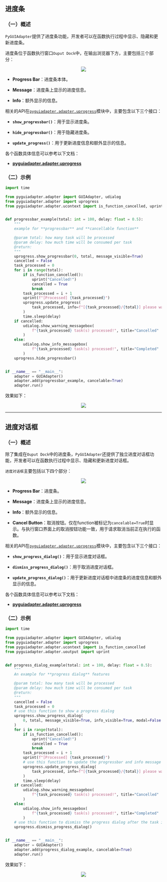## 进度条

### （一）概述

`PyGUIAdapter`提供了进度条功能，开发者可以在函数执行过程中显示、隐藏和更新进度条。

进度条位于函数执行窗口`Ouput Dock`中，在输出浏览器下方，主要包括三个部分：

<div style="text-align: center">
    <img src="../assets/progressbar.png" />
</div>

- **Progress Bar**：进度条本体。

- **Message**：进度条上显示的进度信息。

- **Info**：额外显示的信息。

  

相关的API在[`pyguiadapter.adapter.uprogress`]({{main_branch}}/pyguiadapter/adapter/uprogress.py)模块中，主要包含以下三个接口：


- **`show_progressbar()`**：用于显示进度条。

- **`hide_progressbar()`**：用于隐藏进度条。

- **`update_progress()`**：用于更新进度信息和额外显示的信息。

各个函数具体信息可以参考以下文档：

- [**pyguiadapter.adapter.uprogress**](apis/pyguiadapter.adapter.uprogress.md)



### （二）示例

```python
import time

from pyguiadapter.adapter import GUIAdapter, udialog
from pyguiadapter.adapter import uprogress
from pyguiadapter.adapter.ucontext import is_function_cancelled, uprint


def progressbar_example(total: int = 100, delay: float = 0.5):
    """
    example for **progressbar** and **cancellable function**

    @param total: how many task will be processed
    @param delay: how much time will be consumed per task
    @return:
    """
    uprogress.show_progressbar(0, total, message_visible=True)
    cancelled = False
    task_processed = 0
    for i in range(total):
        if is_function_cancelled():
            uprint("Cancelled!")
            cancelled = True
            break
        task_processed = i + 1
        uprint(f"[Processed] {task_processed}")
        uprogress.update_progress(
            task_processed, info=f"[{task_processed}/{total}] please wait..."
        )
        time.sleep(delay)
    if cancelled:
        udialog.show_warning_messagebox(
            f"{task_processed} task(s) processed!", title="Cancelled"
        )
    else:
        udialog.show_info_messagebox(
            f"{task_processed} task(s) processed!", title="Completed"
        )
    uprogress.hide_progressbar()


if __name__ == "__main__":
    adapter = GUIAdapter()
    adapter.add(progressbar_example, cancelable=True)
    adapter.run()

```

效果如下：

<div style="text-align: center">
    <img src="../assets/progressbar_example.gif" />
</div>

---

## 进度对话框

### （一）概述

除了集成在`Ouput Dock`中的进度条，`PyGUIAdapter`还提供了独立进度对话框功能，开发者可以在函数执行过程中显示、隐藏和更新进度对话框。

`进度对话框`主要包括以下四个部分：

<div style="text-align: center">
    <img src="../assets/progress_dialog.png" />
</div>

- **Progress Bar**：进度条。

- **Message**：进度条上显示的进度信息。

- **Info**：额外显示的信息。

- **Cancel Button**：取消按钮。仅在function被标记为`cancelable=True`时显示。与执行窗口界面上的取消按钮功能一致，用于请求取消当前正在执行的函数。


相关的API在[`pyguiadapter.adapter.uprogress`]({{main_branch}}/pyguiadapter/adapter/uprogress.py)模块中，主要包含以下三个接口：


- **`show_progress_dialog()`**：用于显示进度对话框。

- **`dismiss_progress_dialog()`**：用于取消进度对话框。

- **`update_progress_dialog()`**：用于更新进度对话框中进度条的进度信息和额外显示的信息。

各个函数具体信息可以参考以下文档：

- [**pyguiadapter.adapter.uprogress**](apis/pyguiadapter.adapter.uprogress.md)

### （二）示例

```python
import time

from pyguiadapter.adapter import GUIAdapter, udialog
from pyguiadapter.adapter import uprogress
from pyguiadapter.adapter.ucontext import is_function_cancelled
from pyguiadapter.adapter.uoutput import uprint


def progress_dialog_example(total: int = 100, delay: float = 0.5):
    """
    An example for **progress dialog** features

    @param total: how many task will be processed
    @param delay: how much time will be consumed per task
    @return:
    """
    cancelled = False
    task_processed = 0
    # use this function to show a progress dialog
    uprogress.show_progress_dialog(
        0, total, message_visible=True, info_visible=True, modal=False
    )
    for i in range(total):
        if is_function_cancelled():
            uprint("Cancelled!")
            cancelled = True
            break
        task_processed = i + 1
        uprint(f"[Processed] {task_processed}")
        # use this function to update the progressbar and info message in the progress dialog
        uprogress.update_progress_dialog(
            task_processed, info=f"[{task_processed}/{total}] please wait..."
        )
        time.sleep(delay)
    if cancelled:
        udialog.show_warning_messagebox(
            f"{task_processed} task(s) processed!", title="Cancelled"
        )
    else:
        udialog.show_info_messagebox(
            f"{task_processed} task(s) processed!", title="Completed"
        )
    # use this function to dismiss the progress dialog after the task is done
    uprogress.dismiss_progress_dialog()


if __name__ == "__main__":
    adapter = GUIAdapter()
    adapter.add(progress_dialog_example, cancelable=True)
    adapter.run()
```

效果如下：

<div style="text-align: center">
    <img src="../assets/progress_dialog_example.gif" />
</div>
